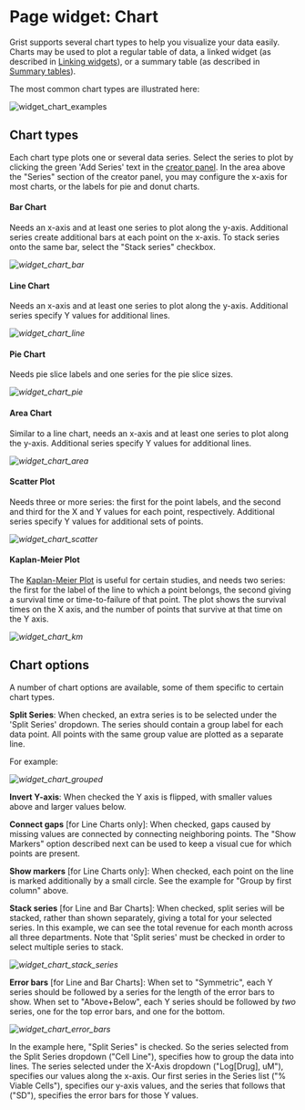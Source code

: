 # Page widget: Chart

Grist supports several chart types to help you visualize your data easily. Charts may be used to plot a
regular table of data, a linked widget (as described in [Linking widgets](linking-widgets.md)), or
a summary table (as described in [Summary tables](summary-tables.md)).

The most common chart types are illustrated here:

![widget_chart_examples](images/widget_chart_examples.png)


## Chart types

Each chart type plots one or several data series. Select the series to plot by 
clicking the green 'Add Series' text in the [creator panel](glossary.md#creator-panel). In the area above the "Series" section of the creator panel, you may configure the x-axis for most charts, or the labels for pie and donut charts.

#### Bar Chart

Needs an x-axis and at least one series to plot along the y-axis. Additional series create 
additional bars at each point on the x-axis. To stack series onto the same bar, select the "Stack series" checkbox.

*![widget_chart_bar](images/widget_chart_bar.png)*

#### Line Chart

Needs an x-axis and at least one series to plot along the y-axis. 
Additional series specify Y values for additional lines.

*![widget_chart_line](images/widget_chart_line.png)*

#### Pie Chart

Needs pie slice labels and one series for the pie slice sizes.

*![widget_chart_pie](images/widget_chart_pie.png)*

#### Area Chart

Similar to a line chart, needs an x-axis and at least one series to plot along the y-axis. 
Additional series specify Y values for additional lines.

*![widget_chart_area](images/widget_chart_area.png)*

#### Scatter Plot

Needs three or more series: the first for the point labels, and the second and third for the X and Y values for each point, respectively. Additional series specify Y values for additional sets of points.

*![widget_chart_scatter](images/widget_chart_scatter.png)*

#### Kaplan-Meier Plot

The [Kaplan-Meier Plot](https://en.wikipedia.org/wiki/Kaplan%E2%80%93Meier_estimator) is useful
for certain studies, and needs two series: the first for the label of the line to which a point
belongs, the second giving a survival time or time-to-failure of that point. The plot shows the
survival times on the X axis, and the number of points that survive at that time on the Y axis.

*![widget_chart_km](images/widget_chart_km.png)*

## Chart options

A number of chart options are available, some of them specific to certain chart types.

**Split Series**: When checked, an extra series is to be selected under the 'Split Series' dropdown. The series
should contain a group label for each data point. All points with the same group value are plotted as a separate line.

For example:

*![widget_chart_grouped](images/widget_chart_grouped.png)*

**Invert Y-axis**: When checked the Y axis is flipped, with smaller values above and larger values
below.

**Connect gaps** [for Line Charts only]: When checked, gaps caused by missing values are connected
by connecting neighboring points. The "Show Markers" option described next can be used to
keep a visual cue for which points are present.

**Show markers** [for Line Charts only]: When checked, each point on the line is marked
additionally by a small circle. See the example for "Group by first column" above.

**Stack series** [for Line and Bar Charts]: When checked, split series will be stacked, rather than shown separately, giving a total for your selected series. In this example, we can see the total revenue for each month across all three departments. Note that 'Split series' must be checked in order to select multiple series to stack.

*![widget_chart_stack_series](images/widget_chart_stack_series.png)*

**Error bars** [for Line and Bar Charts]: When set to "Symmetric", each Y series should be
followed by a series for the length of the error bars to show. When set to "Above+Below", each Y
series should be followed by *two* series, one for the top error bars, and one for the bottom.

*![widget_chart_error_bars](images/widget_chart_error_bars.png)*

In the example here, "Split Series" is checked. So the series selected from the Split Series dropdown ("Cell Line"), specifies how to group the data into lines. 
The series selected under the X-Axis dropdown ("Log[Drug], uM"), specifies our values along the x-axis. Our first series in the Series list ("% Viable Cells"), specifies our y-axis values, and the series that follows that ("SD"), specifies the error bars for those Y values.
